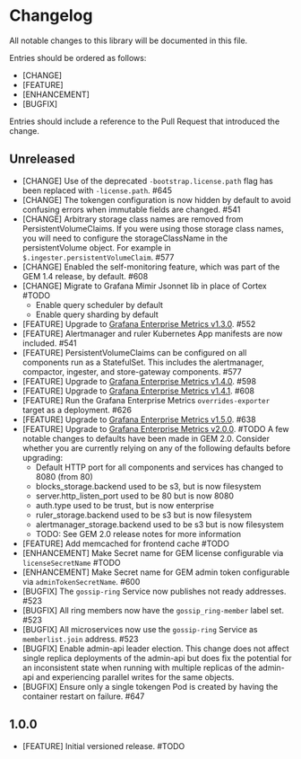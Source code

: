 # Changelog

All notable changes to this library will be documented in this file.

Entries should be ordered as follows:
- [CHANGE]
- [FEATURE]
- [ENHANCEMENT]
- [BUGFIX]

Entries should include a reference to the Pull Request that introduced the change.

## Unreleased

- [CHANGE] Use of the deprecated `-bootstrap.license.path` flag has been replaced with `-license.path`. #645 
- [CHANGE] The tokengen configuration is now hidden by default to avoid confusing errors when immutable fields are changed. #541
- [CHANGE] Arbitrary storage class names are removed from PersistentVolumeClaims. If you were using those storage class names, you will need to configure the storageClassName in the persistentVolume object. For example in `$.ingester.persistentVolumeClaim`. #577
- [CHANGE] Enabled the self-monitoring feature, which was part of the GEM 1.4 release, by default. #608
- [CHANGE] Migrate to Grafana Mimir Jsonnet lib in place of Cortex #TODO
  - Enable query scheduler by default
  - Enable query sharding by default
- [FEATURE] Upgrade to [Grafana Enterprise Metrics v1.3.0](https://grafana.com/docs/metrics-enterprise/latest/downloads/#v130----april-26th-2021). #552
- [FEATURE] Alertmanager and ruler Kubernetes App manifests are now included. #541
- [FEATURE] PersistentVolumeClaims can be configured on all components run as a StatefulSet. This includes the alertmanager, compactor, ingester, and store-gateway components. #577
- [FEATURE] Upgrade to [Grafana Enterprise Metrics v1.4.0](https://grafana.com/docs/metrics-enterprise/latest/downloads/#v140----june-28th-2021). #598
- [FEATURE] Upgrade to [Grafana Enterprise Metrics v1.4.1](https://grafana.com/docs/metrics-enterprise/latest/downloads/#v141----june-29th-2021). #608
- [FEATURE] Run the Grafana Enterprise Metrics `overrides-exporter` target as a deployment. #626
- [FEATURE] Upgrade to [Grafana Enterprise Metrics v1.5.0](https://grafana.com/docs/metrics-enterprise/latest/downloads/#v150----august-24th-2021). #638
- [FEATURE] Upgrade to [Grafana Enterprise Metrics v2.0.0](TODO). #TODO
  A few notable changes to defaults have been made in GEM 2.0. Consider whether you are currently relying on any of the following defaults before upgrading:
  - Default HTTP port for all components and services has changed to 8080 (from 80)
  - blocks_storage.backend used to be s3, but is now filesystem
  - server.http_listen_port used to be 80 but is now 8080
  - auth.type used to be trust, but is now enterprise
  - ruler_storage.backend used to be s3 but is now filesystem
  - alertmanager_storage.backend used to be s3 but is now filesystem
  - TODO: See GEM 2.0 release notes for more information
- [FEATURE] Add memcached for frontend cache #TODO
- [ENHANCEMENT] Make Secret name for GEM license configurable via `licenseSecretName` #TODO
- [ENHANCEMENT] Make Secret name for GEM admin token configurable via `adminTokenSecretName`. #600
- [BUGFIX] The `gossip-ring` Service now publishes not ready addresses. #523
- [BUGFIX] All ring members now have the `gossip_ring-member` label set. #523
- [BUGFIX] All microservices now use the `gossip-ring` Service as `memberlist.join` address. #523
- [BUGFIX] Enable admin-api leader election. This change does not affect single replica deployments of the admin-api but does fix the potential for an inconsistent state when running with multiple replicas of the admin-api and experiencing parallel writes for the same objects.
- [BUGFIX] Ensure only a single tokengen Pod is created by having the container restart on failure. #647

## 1.0.0

- [FEATURE] Initial versioned release. #TODO
